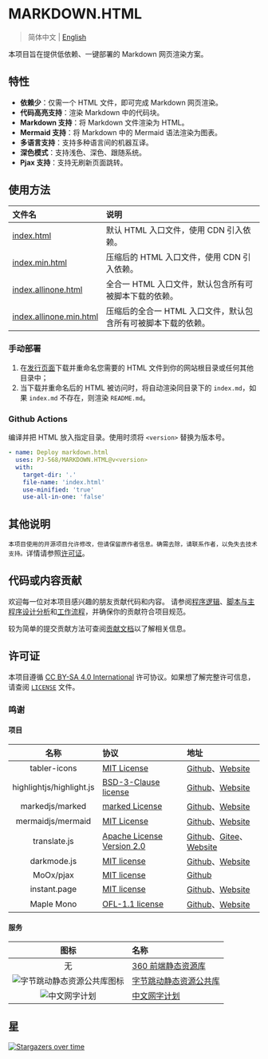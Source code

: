 # MARKDOWN.HTML

> 简体中文 | [English](README_EN.md)

本项目旨在提供低依赖、一键部署的 Markdown 网页渲染方案。

## 特性

- **依赖少**：仅需一个 HTML 文件，即可完成 Markdown 网页渲染。
- **代码高亮支持**：渲染 Markdown 中的代码块。
- **Markdown 支持**：将 Markdown 文件渲染为 HTML。
- **Mermaid 支持**：将 Markdown 中的 Mermaid 语法渲染为图表。
- **多语言支持**：支持多种语言间的机器互译。
- **深色模式**：支持浅色、深色、跟随系统。
- **Pjax 支持**：支持无刷新页面跳转。

## 使用方法

| 文件名 | 说明 |
| :----- | :--- |
| [index.html](index.html) | 默认 HTML 入口文件，使用 CDN 引入依赖。 |
| [index.min.html](index.min.html) | 压缩后的 HTML 入口文件，使用 CDN 引入依赖。 |
| [index.allinone.html](index.allinone.html) | 全合一 HTML 入口文件，默认包含所有可被脚本下载的依赖。 |
| [index.allinone.min.html](index.allinone.min.html) | 压缩后的全合一 HTML 入口文件，默认包含所有可被脚本下载的依赖。 |

### 手动部署

1. 在[发行页面](https://github.com/PJ-568/MARKDOWN.HTML/releases)下载并重命名您需要的 HTML 文件到你的网站根目录或任何其他目录中；
2. 当下载并重命名后的 HTML 被访问时，将自动渲染同目录下的 `index.md`，如果 `index.md` 不存在，则渲染 `README.md`。

### Github Actions

编译并把 HTML 放入指定目录。使用时须将 `<version>` 替换为版本号。

```yaml
- name: Deploy markdown.html
  uses: PJ-568/MARKDOWN.HTML@v<version>
  with:
    target-dir: '.'
    file-name: 'index.html'
    use-minified: 'true'
    use-all-in-one: 'false'
```

## 其他说明

`本项目使用的开源项目允许修改，但请保留原作者信息。确需去除，请联系作者，以免失去技术支持。`详情请参照[许可证](#许可证)。

## 代码或内容贡献

欢迎每一位对本项目感兴趣的朋友贡献代码和内容。
请参阅[程序逻辑](doc/logic.md)、[脚本与主程序设计分析](doc/scripts.md)和[工作流程](doc/workflow.md)，并确保你的贡献符合项目规范。

较为简单的提交贡献方法可查阅[贡献文档](CONTRIBUTING.md)以了解相关信息。

## 许可证

本项目遵循 [CC BY-SA 4.0 International](https://creativecommons.org/licenses/by-sa/4.0/) 许可协议。如果想了解完整许可信息，请查阅 [`LICENSE`](LICENSE) 文件。

### 鸣谢

#### 项目

|名称|协议|地址|
|:-:|:--|:--|
|tabler-icons|[MIT License](//mit-license.org)|[Github](https://github.com/tabler/tabler-icons)、[Website](https://tabler.io/icons)|
|highlightjs/highlight.js|[BSD-3-Clause license](https://github.com/highlightjs/highlight.js/raw/refs/heads/main/LICENSE)|[Github](https://github.com/highlightjs/highlight.js)、[Website](https://highlightjs.org)|
|markedjs/marked|[marked License](https://github.com/markedjs/marked/blob/master/LICENSE.md)|[Github](https://github.com/markedjs/marked)、[Website](https://marked.js.org)|
|mermaidjs/mermaid|[MIT License](https://github.com/mermaid-js/mermaid/blob/develop/LICENSE)|[Github](https://github.com/mermaid-js/mermaid)、[Website](https://mermaid.js.org)|
|translate.js|[Apache License Version 2.0](http://www.apache.org/licenses/LICENSE-2.0)|[Github](https://github.com/xnx3/translate)、[Gitee](https://gitee.com/mail_osc/translate)、[Website](https://translate.zvo.cn)|
|darkmode.js|[MIT license](//mit-license.org)|[Github](https://github.com/sandoche/Darkmode.js)、[Website](https://darkmodejs.learn.uno)|
|MoOx/pjax|[MIT license](//mit-license.org)|[Github](https://github.com/MoOx/pjax)|
|instant.page|[MIT license](//mit-license.org)|[Github](https://github.com/instantpage/instant.page)、[Website](https://instant.page)|
|Maple Mono|[OFL-1.1 license](https://openfontlicense.org/open-font-license-official-text/)|[Github](https://github.com/subframe7536/maple-font)、[Website](https://font.subf.dev)|

#### 服务

|图标|名称|
|:-:|:--|
|无|[360 前端静态资源库](https://cdn.baomitu.com/)|
|![字节跳动静态资源公共库图标](https://cdn.bytedance.com/src/res/logo.svg)|[字节跳动静态资源公共库](https://cdn.bytedance.com/)|
|![中文网字计划](https://chinese-font.netlify.app/favicon.ico)|[中文网字计划](https://chinese-font.netlify.app)|

## 星

[![Stargazers over time](https://starchart.cc/PJ-568/MARKDOWN.HTML.svg?variant=adaptive)](https://starchart.cc/PJ-568/MARKDOWN.HTML)
